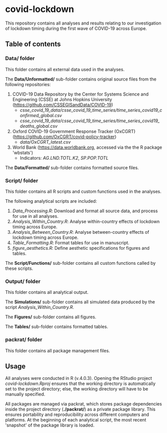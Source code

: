 # covid-lockdown

This repository contains all analyses and results relating to our investigation of lockdown timing during the first wave of COVID-19 across Europe.

## Table of contents

### **Data/** folder

This folder contains all external data used in the analyses.

The **Data/Unformatted/** sub-folder contains original source files from the following repositories:

1. COVID-19 Data Repository by the Center for Systems Science and Engineering (CSSE) at Johns Hopkins University (https://github.com/CSSEGISandData/COVID-19)
    + *csse_covid_19_data/csse_covid_19_time_series/time_series_covid19_confirmed_global.csv*
    + *csse_covid_19_data/csse_covid_19_time_series/time_series_covid19_deaths_global.csv*
2. Oxford COVID-19 Government Response Tracker (OxCGRT) (https://github.com/OxCGRT/covid-policy-tracker)
    + *data/OxCGRT_latest.csv*
3. World Bank (https://data.worldbank.org, accessed via the the R package 'wbstats')
    + Indicators: *AG.LND.TOTL.K2*, *SP.POP.TOTL*

The **Data/Formatted/** sub-folder contains formatted source files.

### **Script/** folder

This folder contains all R scripts and custom functions used in the analyses.

The following analytical scripts are included:

1. *Data_Processing.R*: Download and format all source data, and process for use in all analyses.
2. *Analysis_Within_Country.R*: Analyse within-country effects of lockdown timing across Europe.
3. *Analysis_Between_Country.R*: Analyse between-country effects of lockdown timing across Europe.
4. *Table_Formatting.R*: Format tables for use in manuscript.
5. *figure_aesthetics.R*: Define aesthetic specifications for figures and tables.

The **Script/Functions/** sub-folder contains all custom functions called by these scripts.

### **Output/** folder

This folder contains all analytical output.

The **Simulations/** sub-folder contains all simulated data produced by the script *Analysis_Within_Country.R*.

The **Figures/** sub-folder contains all figures.

The **Tables/** sub-folder contains formatted tables.

### **packrat/** folder

This folder contains all package management files. 

## Usage

All analyses were conducted in R (v.4.0.3). Opening the RStudio project *covid-lockdown.Rproj* ensures that the working directory is automatically set to the project directory; else, the working directory will have to be manually specified.

All packages are managed via packrat, which stores package dependencies inside the project directory (**./packrat/**) as a private package library. This ensures portability and reproducibility across different computers and platforms. At the beginning of each analytical script, the most recent 'snapshot' of the package library is loaded.

